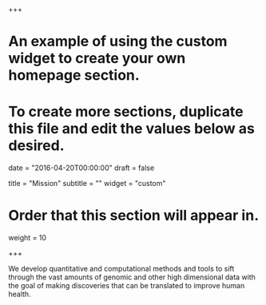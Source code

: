 +++
# An example of using the custom widget to create your own homepage section.
# To create more sections, duplicate this file and edit the values below as desired.

date = "2016-04-20T00:00:00"
draft = false

title = "Mission"
subtitle = ""
widget = "custom"

# Order that this section will appear in.
weight = 10

+++

We develop quantitative and computational methods and tools to sift through the vast amounts of genomic and other high dimensional data with the goal of making discoveries that can be translated to improve human health.
